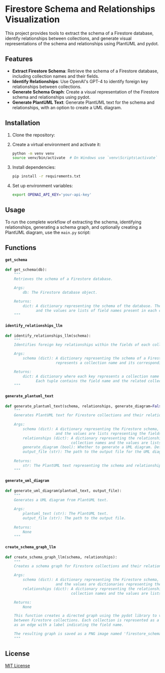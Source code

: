 # Firestore Schema and Relationships Visualization

This project provides tools to extract the schema of a Firestore database, identify relationships between collections, and generate visual representations of the schema and relationships using PlantUML and pydot.

## Features

- **Extract Firestore Schema**: Retrieve the schema of a Firestore database, including collection names and their fields.
- **Identify Relationships**: Use OpenAI's GPT-4 to identify foreign key relationships between collections.
- **Generate Schema Graph**: Create a visual representation of the Firestore schema and relationships using pydot.
- **Generate PlantUML Text**: Generate PlantUML text for the schema and relationships, with an option to create a UML diagram.

## Installation

1. Clone the repository:

2. Create a virtual environment and activate it:
    ```sh
    python -m venv venv
    source venv/bin/activate  # On Windows use `venv\Scripts\activate`
    ```

3. Install dependencies:
    ```sh
    pip install -r requirements.txt
    ```

4. Set up environment variables:
    ```sh
    export OPENAI_API_KEY='your-api-key'
    ```

## Usage

To run the complete workflow of extracting the schema, identifying relationships, generating a schema graph, and optionally creating a PlantUML diagram, use the `main.py` script:

## Functions

#### `get_schema`

```python
def get_schema(db):
    """
    Retrieves the schema of a Firestore database.

    Args:
        db: The Firestore database object.

    Returns:
        dict: A dictionary representing the schema of the database. The keys are the collection names,
              and the values are lists of field names present in each collection.
    """
```

#### `identify_relationships_llm`

```python
def identify_relationships_llm(schema):
    """
    Identifies foreign key relationships within the fields of each collection in the given schema.

    Args:
        schema (dict): A dictionary representing the schema of a Firestore database. Each key-value pair
                       represents a collection name and its corresponding fields.

    Returns:
        dict: A dictionary where each key represents a collection name and the value is a list of tuples.
              Each tuple contains the field name and the related collection name for a foreign key relationship.
    """
```

#### `generate_plantuml_text`

```python
def generate_plantuml_text(schema, relationships, generate_diagram=False, output_file=None):
    """
    Generates PlantUML text for Firestore collections and their relationships.
    
    Args:
        schema (dict): A dictionary representing the Firestore schema, where the keys are collection names
                       and the values are lists representing the fields of each collection.
        relationships (dict): A dictionary representing the relationships between collections, where the keys are
                              collection names and the values are lists of tuples representing the fields and related collections.
        generate_diagram (bool): Whether to generate a UML diagram. Default is False.
        output_file (str): The path to the output file for the UML diagram. Required if generate_diagram is True.
    
    Returns:
        str: The PlantUML text representing the schema and relationships.
    """
```

#### `generate_uml_diagram`

```python
def generate_uml_diagram(plantuml_text, output_file):
    """
    Generates a UML diagram from PlantUML text.
    
    Args:
        plantuml_text (str): The PlantUML text.
        output_file (str): The path to the output file.
    
    Returns:
        None
    """
```

#### `create_schema_graph_llm`

```python
def create_schema_graph_llm(schema, relationships):
    """
    Creates a schema graph for Firestore collections and their relationships.

    Args:
        schema (dict): A dictionary representing the Firestore schema, where the keys are collection names
                       and the values are dictionaries representing the fields of each collection.
        relationships (dict): A dictionary representing the relationships between collections, where the keys are
                              collection names and the values are lists of tuples representing the fields and related collections.

    Returns:
        None

    This function creates a directed graph using the pydot library to visualize the schema and relationships
    between Firestore collections. Each collection is represented as a node, and each relationship is represented
    as an edge with a label indicating the field name.

    The resulting graph is saved as a PNG image named 'firestore_schema_llm_<timestamp>.png' in the current directory.
    """
```

## License
[MIT License](LICENSE)